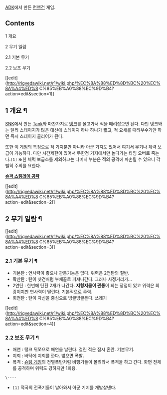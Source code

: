 [ADK](ADK.md)에서 만든 [런앤건](%EB%9F%B0%EC%95%A4%EA%B1%B4.md) 게임.

## Contents

    

1 개요

2 무기 일람

    

2.1 기본 무기

2.2 보조 무기

[[edit](http://rigvedawiki.net/r1/wiki.php/%EC%8A%88%ED%8D%BC%20%EC%8A%A4%ED%8
C%85%EB%A0%88%EC%9D%B4?action=edit&section=1)]

## 1 개요 ¶

[SNK](SNK.md)에서 만든 [Tank](Tank.md)와 마찬가지로
[탱크](%ED%83%B1%ED%81%AC.md)를 몰고가서 적을 때려잡으면 된다. 다만 탱크와는 달리 스테이지가 많은 대신에 스테이지
하나 하나가 짧고, 적 요새를 때려부수기만 하면 즉시 스테이지 클리어가 된다.

  

또한 이 게임의 특징으로 적 기지뿐만 아니라 아군 기지도 있어서 여기서 무기나 체력 보급이 가능하다. 다만 시간제한이 있어서 무한정
기지에서만 놀다가는 타임 오버로 죽는다.`[1]` 또한 체력 보급소를 제외하고는 나머지 부분은 적의 공격에 파손될 수 있으니 각별히 주의를
요한다.

  

**[슈퍼 스팅레이 공략](http://janet.egloos.com/4841376)**

[[edit](http://rigvedawiki.net/r1/wiki.php/%EC%8A%88%ED%8D%BC%20%EC%8A%A4%ED%8
C%85%EB%A0%88%EC%9D%B4?action=edit&section=2)]

## 2 무기 일람 ¶

[[edit](http://rigvedawiki.net/r1/wiki.php/%EC%8A%88%ED%8D%BC%20%EC%8A%A4%ED%8
C%85%EB%A0%88%EC%9D%B4?action=edit&section=3)]

### 2.1 기본 무기 ¶

  * 기본탄 : 연사력이 좋으나 관통기능은 없다. 위력은 2연탄의 절반. 
  * 확산탄 : 탄이 샷건처럼 부채꼴로 퍼져나간다. 그러나 사정거리가... 
  * 2연탄 : 한번에 탄환 2개가 나간다. **지형지물이 관통**이 되는 장점이 있고 위력은 최강이지만 연사력이 딸린다. 기본적으로 주력. 
  * 회전탄 : 탄이 자신을 중심으로 빙글빙글돈다. 쓰레기

[[edit](http://rigvedawiki.net/r1/wiki.php/%EC%8A%88%ED%8D%BC%20%EC%8A%A4%ED%8
C%85%EB%A0%88%EC%9D%B4?action=edit&section=4)]

### 2.2 보조 무기 ¶

  * 매연 : 탱크 뒤쪼으로 매연을 날린다. 걸린 적은 잠시 혼란. 기본무기.
  * 지뢰 : 바닥에 지뢰를 깐다. 밟으면 폭발.
  * 폭격 : [슈팅 게임](%EC%8A%88%ED%8C%85%20%EA%B2%8C%EC%9E%84.md)의 전멸폭탄처럼 비행기들이 몰려와서 폭격을 하고 간다. 화면 전체를 공격하며 위력도 강하지만 1회용. 

`\----`

  * `[1]` 적국의 전폭기들이 날아와서 아군 기지를 개발살낸다.

